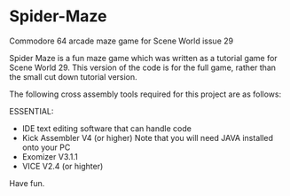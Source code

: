 # Spider-Maze
Commodore 64 arcade maze game for Scene World issue 29

Spider Maze is a fun maze game which was written as a tutorial game for Scene World 29. This version of the code is for the full game, rather than the small cut down tutorial version. 

The following cross assembly tools required for this project are as follows:

ESSENTIAL:
* IDE text editing software that can handle code
* Kick Assembler V4 (or higher) Note that you will need JAVA installed onto your PC
* Exomizer V3.1.1
* VICE V2.4 (or highter)

Have fun.
